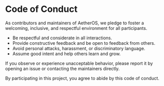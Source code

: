 # Code of Conduct

As contributors and maintainers of AetherOS, we pledge to foster a welcoming, inclusive, and respectful environment for all participants.

- Be respectful and considerate in all interactions.
- Provide constructive feedback and be open to feedback from others.
- Avoid personal attacks, harassment, or discriminatory language.
- Assume good intent and help others learn and grow.

If you observe or experience unacceptable behavior, please report it by opening an issue or contacting the maintainers directly.

By participating in this project, you agree to abide by this code of conduct.
